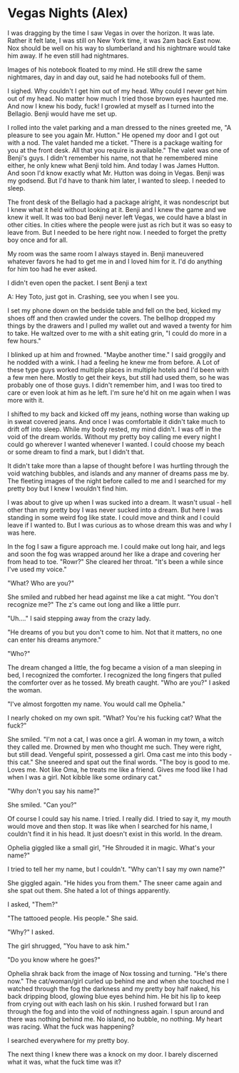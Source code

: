 #  Vegas Nights (Alex)

I was dragging by the time I saw Vegas in over the horizon. It was late. Rather
it felt late, I was still on New York time, it was 2am back East now. Nox should
be well on his way to slumberland and his nightmare would take him away. If he
even still had nightmares.

Images of his notebook floated to my mind. He still drew the same nightmares,
day in and day out, said he had notebooks full of them.

I sighed. Why couldn't I get him out of my head. Why could I never get him out
of my head. No matter how much I tried those brown eyes haunted me. And now I
knew his body, fuck! I growled at myself as I turned into the Bellagio. Benji
would have me set up.

I rolled into the valet parking and a man dressed to the nines greeted me, "A
pleasure to see you again Mr. Hutton." He opened my door and I got out with a
nod. The valet handed me a ticket. "There is a package waiting for you at the
front desk. All that you require is available." The valet was one of Benji's
guys. I didn't remember his name, not that he remembered mine either, he only
knew what Benji told him. And today I was James Hutton. And soon I'd know
exactly what Mr. Hutton was doing in Vegas. Benji was my godsend. But I'd have
to thank him later, I wanted to sleep. I needed to sleep.

The front desk of the Bellagio had a package alright, it was nondescript but I
knew what it held without looking at it. Benji and I knew the game and we knew
it well. It was too bad Benji never left Vegas, we could have a blast in other
cities. In cities where the people were just as rich but it was so easy to leave
from. But I needed to be here right now. I needed to forget the pretty boy once
and for all.

My room was the same room I always stayed in. Benji maneuvered whatever favors
he had to get me in and I loved him for it. I'd do anything for him too had he
ever asked.

I didn't even open the packet. I sent Benji a text

A: Hey Toto, just got in. Crashing, see you when I see you.

I set my phone down on the bedside table and fell on the bed, kicked my shoes
off and then crawled under the covers. The bellhop dropped my things by the
drawers and I pulled my wallet out and waved a twenty for him to take. He
waltzed over to me with a shit eating grin, "I could do more in a few hours."

I blinked up at him and frowned. "Maybe another time." I said groggily and he
nodded with a wink. I had a feeling he knew me from before. A Lot of these type
guys worked multiple places in multiple hotels and I'd been with a few men here.
Mostly to get their keys, but still had used them, so he was probably one of
those guys. I didn't remember him, and I was too tired to care or even look at
him as he left. I'm sure he'd hit on me again when I was more with it.

I shifted to my back and kicked off my jeans, nothing worse than waking up in
sweat covered jeans. And once I was comfortable it didn't take much to drift off
into sleep. While my body rested, my mind didn't. I was off in the void of the
dream worlds. Without my pretty boy calling me every night I could go wherever I
wanted whenever I wanted. I could choose my beach or some dream to find a mark,
but I didn't that.

It didn't take more than a lapse of thought before I was hurtling through the
void watching bubbles, and islands and any manner of dreams pass me by. The
fleeting images of the night before called to me and I searched for my pretty
boy but I knew I wouldn't find him.

I was about to give up when I was sucked into a dream. It wasn't usual - hell
other than my pretty boy I was never sucked into a dream. But here I was
standing in some weird fog like state. I could move and think and I could leave
if I wanted to. But I was curious as to whose dream this was and why I was here.

In the fog I saw a figure approach me. I could make out long hair, and legs and
soon the fog was wrapped around her like a drape and covering her from head to
toe. "Rowr?" She cleared her throat. "It's been a while since I've used my
voice."

"What? Who are you?"

She smiled and rubbed her head against me like a cat might. "You don't recognize
me?" The z's came out long and like a little purr.

"Uh…." I said stepping away from the crazy lady.

"He dreams of you but you don't come to him. Not that it matters, no one can
enter his dreams anymore."

"Who?"

The dream changed a little, the fog became a vision of a man sleeping in bed, I
recognized the comforter. I recognized the long fingers that pulled the
comforter over as he tossed. My breath caught. "Who are you?" I asked the woman.

"I've almost forgotten my name. You would call me Ophelia."

I nearly choked on my own spit. "What? You're his fucking cat? What the fuck?"

She smiled. "I'm not a cat, I was once a girl. A woman in my town, a witch they
called me. Drowned by men who thought me such. They were right, but still dead.
Vengeful spirit, possessed a girl. Oma cast me into this body - this cat." She
sneered and spat out the final words. "The boy is good to me. Loves me. Not like
Oma, he treats me like a friend. Gives me food like I had when I was a girl. Not
kibble like some ordinary cat."

"Why don't you say his name?"

She smiled. "Can you?"

Of course I could say his name. I tried. I really did. I tried to say it, my
mouth would move and then stop. It was like when I searched for his name, I
couldn't find it in his head. It just doesn't exist in this world. In the dream.

Ophelia giggled like a small girl, "He Shrouded it in magic. What's your name?"

I tried to tell her my name, but I couldn't. "Why can't I say my own name?"

She giggled again. "He hides you from them." The sneer came again and she spat
out them. She hated a lot of things apparently.

I asked, "Them?"

"The tattooed people. His people." She said.

"Why?" I asked.

The girl shrugged, "You have to ask him."

"Do you know where he goes?"

Ophelia shrak back from the image of Nox tossing and turning. "He's there now."
The cat/woman/girl curled up behind me and when she touched me I watched through
the fog the darkness and my pretty boy half naked, his back dripping blood,
glowing blue eyes behind him. He bit his lip to keep from crying out with each
lash on his skin. I rushed forward but I ran through the fog and into the void
of nothingness again. I spun around and there was nothing behind me. No island,
no bubble, no nothing. My heart was racing. What the fuck was happening?

I searched everywhere for my pretty boy.

The next thing I knew there was a knock on my door. I barely discerned what it
was, what the fuck time was it?


